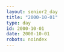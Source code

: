 ```yaml
---
layout: senior2_day
title: "2000-10-01"
type: day
id: 2000-10-01
date: 2000-10-01
robots: noindex
---
```


